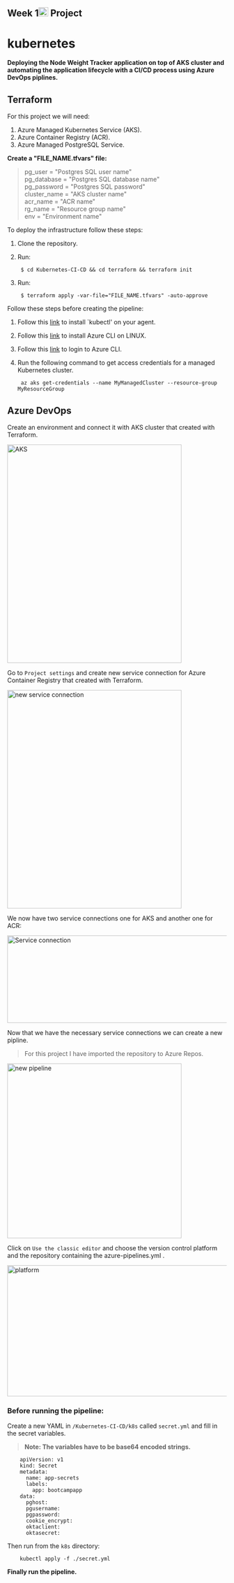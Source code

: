 ## Week 1<img src="https://user-images.githubusercontent.com/90269123/142770883-816223ed-3f85-47de-8ed0-5ae0c7b95e0d.png" width="22" height="21" alt="Computer Hope"> Project

# kubernetes 

__Deploying the Node Weight Tracker application on top of AKS cluster and automating the application lifecycle with a CI/CD process using Azure DevOps piplines.__



## Terraform
For this project we will need:
1. Azure Managed Kubernetes Service (AKS).
2. Azure Container Registry (ACR).
3. Azure Managed PostgreSQL Service.

__Create a "FILE_NAME.tfvars" file:__

>pg_user          = "Postgres SQL user name"<br/>
pg_database      = "Postgres SQL database name"<br/>
pg_password      = "Postgres SQL password"<br/>
cluster_name     = "AKS cluster name"<br/>
acr_name         = "ACR name"<br/>
rg_name          = "Resource group name"<br/>
env              = "Environment name"


To deploy the infrastructure follow these steps:
1. Clone the repository.
2. Run: 

        $ cd Kubernetes-CI-CD && cd terraform && terraform init
      
3. Run:
    
        $ terraform apply -var-file="FILE_NAME.tfvars" -auto-approve
        
Follow these steps before creating the pipeline:
1. Follow this [link](https://kubernetes.io/docs/tasks/tools/) to install `kubectl' on your agent.<br/>
1. Follow this [link](https://docs.microsoft.com/en-us/cli/azure/install-azure-cli-linux?pivots=apt) to install Azure CLI on LINUX.<br/>
1. Follow this [link](https://docs.microsoft.com/en-us/cli/azure/authenticate-azure-cli) to login to Azure CLI.<br/>
1. Run the following command to get access credentials for a managed Kubernetes cluster.

        az aks get-credentials --name MyManagedCluster --resource-group MyResourceGroup
## Azure DevOps

Create an environment and connect it with AKS cluster that created with Terraform.

<img src="https://user-images.githubusercontent.com/90269123/142786127-2ec1c507-f333-4452-b1ab-ed8d869bdd17.png" width="400" height="500" alt="AKS">

Go to `Project settings` and create new service connection for Azure Container Registry that created with Terraform.

<img src="https://user-images.githubusercontent.com/90269123/142786303-641eed67-fe3c-4a4c-8d09-e4d4ce7bc116.png" width="400" height="500" alt="new service connection">

We now have two service connections one for AKS and another one for ACR:


<img src="https://user-images.githubusercontent.com/90269123/142786498-62233b89-171d-42d5-a873-b6c12d0cb2fc.png" width="800" height="200" alt="Service connection">

Now that we have the necessary service connections we can create a new pipline.
>For this project I have imported the repository to Azure Repos.

<img src="https://user-images.githubusercontent.com/90269123/142788065-5a6f3f96-1162-4790-a779-63bb3530420e.png" width="400" height="400" alt="new pipeline">

Click on `Use the classic editor` and choose the version control platform and the repository containing the azure-pipelines.yml .

<img src="https://user-images.githubusercontent.com/90269123/142788303-68ddda6e-4a44-468b-9724-26dca5b5faf4.png" width="700" height="300" alt="platform">

### Before running the pipeline:

Create a new YAML in `/Kubernetes-CI-CD/k8s` called `secret.yml` and fill in the secret variables.
> __Note: The variables have to be base64 encoded strings.__

        apiVersion: v1
        kind: Secret
        metadata:
          name: app-secrets
          labels:
            app: bootcampapp
        data:
          pghost: 
          pgusername: 
          pgpassword: 
          cookie_encrypt: 
          oktaclient: 
          oktasecret: 
          
Then run from the `k8s` directory:

        kubectl apply -f ./secret.yml


__Finally run the pipeline.__

